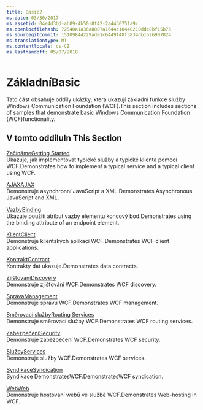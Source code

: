 ```yaml
---
title: Basic2
ms.date: 03/30/2017
ms.assetid: 04e4d3bd-ab89-4b50-8f42-2a4430751a9c
ms.openlocfilehash: 72540a1a36a8807a1644c10448210ddc8bf15b75
ms.sourcegitcommit: 15109844229ade1c6449f48f3834db1b26907824
ms.translationtype: MT
ms.contentlocale: cs-CZ
ms.lasthandoff: 05/07/2018
---
```

# <a name="basic"></a><span data-ttu-id="146a7-102">Základní</span><span class="sxs-lookup"><span data-stu-id="146a7-102">Basic</span></span>
<span data-ttu-id="146a7-103">Tato část obsahuje oddíly ukázky, která ukazují základní funkce služby Windows Communication Foundation (WCF).</span><span class="sxs-lookup"><span data-stu-id="146a7-103">This section includes sections of samples that demonstrate basic Windows Communication Foundation (WCF)functionality.</span></span>  
  
## <a name="in-this-section"></a><span data-ttu-id="146a7-104">V tomto oddílu</span><span class="sxs-lookup"><span data-stu-id="146a7-104">In This Section</span></span>  
 [<span data-ttu-id="146a7-105">Začínáme</span><span class="sxs-lookup"><span data-stu-id="146a7-105">Getting Started</span></span>](../../../../docs/framework/wcf/samples/getting-started-sample.md)  
 <span data-ttu-id="146a7-106">Ukazuje, jak implementovat typické služby a typické klienta pomocí WCF.</span><span class="sxs-lookup"><span data-stu-id="146a7-106">Demonstrates how to implement a typical service and a typical client using WCF.</span></span>  
  
 [<span data-ttu-id="146a7-107">AJAX</span><span class="sxs-lookup"><span data-stu-id="146a7-107">AJAX</span></span>](../../../../docs/framework/wcf/samples/ajax.md)  
 <span data-ttu-id="146a7-108">Demonstruje asynchronní JavaScript a XML.</span><span class="sxs-lookup"><span data-stu-id="146a7-108">Demonstrates Asynchronous JavaScript and XML.</span></span>  
  
 [<span data-ttu-id="146a7-109">Vazby</span><span class="sxs-lookup"><span data-stu-id="146a7-109">Binding</span></span>](../../../../docs/framework/wcf/samples/binding.md)  
 <span data-ttu-id="146a7-110">Ukazuje použití atribut vazby elementu koncový bod.</span><span class="sxs-lookup"><span data-stu-id="146a7-110">Demonstrates using the binding attribute of an endpoint element.</span></span>  
  
 [<span data-ttu-id="146a7-111">Klient</span><span class="sxs-lookup"><span data-stu-id="146a7-111">Client</span></span>](../../../../docs/framework/wcf/samples/client.md)  
 <span data-ttu-id="146a7-112">Demonstruje klientských aplikací WCF.</span><span class="sxs-lookup"><span data-stu-id="146a7-112">Demonstrates WCF client applications.</span></span>  
  
 [<span data-ttu-id="146a7-113">Kontrakt</span><span class="sxs-lookup"><span data-stu-id="146a7-113">Contract</span></span>](../../../../docs/framework/wcf/samples/contract.md)  
 <span data-ttu-id="146a7-114">Kontrakty dat ukazuje.</span><span class="sxs-lookup"><span data-stu-id="146a7-114">Demonstrates data contracts.</span></span>  
  
 [<span data-ttu-id="146a7-115">Zjišťování</span><span class="sxs-lookup"><span data-stu-id="146a7-115">Discovery</span></span>](../../../../docs/framework/wcf/samples/discovery-samples.md)  
 <span data-ttu-id="146a7-116">Demonstruje zjišťování WCF.</span><span class="sxs-lookup"><span data-stu-id="146a7-116">Demonstrates WCF discovery.</span></span>  
  
 [<span data-ttu-id="146a7-117">Správa</span><span class="sxs-lookup"><span data-stu-id="146a7-117">Management</span></span>](../../../../docs/framework/wcf/samples/management.md)  
 <span data-ttu-id="146a7-118">Demonstruje správu WCF.</span><span class="sxs-lookup"><span data-stu-id="146a7-118">Demonstrates WCF management.</span></span>  
  
 [<span data-ttu-id="146a7-119">Směrovací služby</span><span class="sxs-lookup"><span data-stu-id="146a7-119">Routing Services</span></span>](../../../../docs/framework/wcf/samples/routing-services.md)  
 <span data-ttu-id="146a7-120">Demonstruje směrovací služby WCF.</span><span class="sxs-lookup"><span data-stu-id="146a7-120">Demonstrates WCF routing services.</span></span>  
  
 [<span data-ttu-id="146a7-121">Zabezpečení</span><span class="sxs-lookup"><span data-stu-id="146a7-121">Security</span></span>](../../../../docs/framework/wcf/samples/security-in-wcf.md)  
 <span data-ttu-id="146a7-122">Demonstruje zabezpečení WCF.</span><span class="sxs-lookup"><span data-stu-id="146a7-122">Demonstrates WCF security.</span></span>  
  
 [<span data-ttu-id="146a7-123">Služby</span><span class="sxs-lookup"><span data-stu-id="146a7-123">Services</span></span>](../../../../docs/framework/wcf/samples/services.md)  
 <span data-ttu-id="146a7-124">Demonstruje služby WCF.</span><span class="sxs-lookup"><span data-stu-id="146a7-124">Demonstrates WCF services.</span></span>  
  
 [<span data-ttu-id="146a7-125">Syndikace</span><span class="sxs-lookup"><span data-stu-id="146a7-125">Syndication</span></span>](../../../../docs/framework/wcf/samples/syndication.md)  
 <span data-ttu-id="146a7-126">Syndikace DemonstratesWCF.</span><span class="sxs-lookup"><span data-stu-id="146a7-126">DemonstratesWCF syndication.</span></span>  
  
 [<span data-ttu-id="146a7-127">Web</span><span class="sxs-lookup"><span data-stu-id="146a7-127">Web</span></span>](../../../../docs/framework/wcf/samples/web.md)  
 <span data-ttu-id="146a7-128">Demonstruje hostování webů ve službě WCF.</span><span class="sxs-lookup"><span data-stu-id="146a7-128">Demonstrates Web-hosting in WCF.</span></span>
